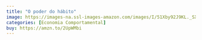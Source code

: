 ```yaml
---
title: "O poder do hábito"
image: https://images-na.ssl-images-amazon.com/images/I/51Xby92J9KL._SX346_BO1,204,203,200_.jpg
categories: [Economia Comportamental]
buy: https://amzn.to/2UpWMbi
---
```

